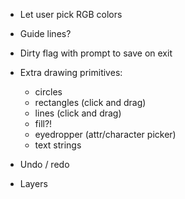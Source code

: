 
- Let user pick RGB colors

- Guide lines?

- Dirty flag with prompt to save on exit

- Extra drawing primitives:
  - circles
  - rectangles (click and drag)
  - lines (click and drag)
  - fill?!
  - eyedropper (attr/character picker)
  - text strings

- Undo / redo

- Layers
